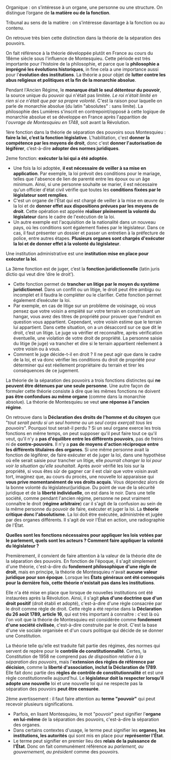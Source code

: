 Organique : on s’intéresse à un organe, une personne ou une structure. On distingue l’organe de **la matière ou de la fonction**. 

Tribunal au sens de la matière : on s’intéresse davantage à la fonction ou au contenu. 

On retrouve très bien cette distinction dans la théorie de la séparation des pouvoirs. 

On fait référence à la théorie développée plutôt en France au cours du 18ème siècle sous l'influence de Montesquieu. Cette période est très importante pour l'histoire de la philosophie, et parce que la **philosophie a imprégné les évolutions historiques**, in fine cela a une importance aussi pour l'**évolution des institutions**. La théorie a pour objet de **lutter contre les abus religieux et politiques et la fin de la monarchie absolue**. 

Pendant l'Ancien Régime, le **monarque était le seul détenteur du pouvoir**, la source unique du pouvoir qui n'était pas limitée. *Le roi n'était limité en rien si ce n'était que par sa propre volonté*. C'est la raison pour laquelle on parle de monarchie absolue (du latin "absolutes" : sans limite). La philosophie des Lumières s'inscrit en contrepoint/opposé à cette logique de monarchie absolue et se développe en France après l'apparition de l'*ouvrage de Montesquieu en 1748*, soit avant la Révolution. 

1ère fonction dans la théorie de séparation des pouvoirs sous Montesquieu : **faire la loi, c’est la fonction législative**. L'habilitation, c'est **donner la compétence par les moyens de droit**, donc c'est **donner l'autorisation de légiférer**, c’est-à-dire **adopter des normes juridiques**. 

2eme fonction: **exécuter la loi qui a été adoptée**. 
- Une fois la loi adoptée, **il est nécessaire de veiller à sa mise en application**. Par exemple, la loi prévoit des conditions pour le mariage, telles que l'absence de lien de parenté entre les époux ou un âge minimum. Ainsi, si une personne souhaite se marier, il est nécessaire qu'un officier d'état civil vérifie que toutes les **conditions fixées par le législateur sont remplies**. 
- C'est un organe de l'État qui est chargé de veiller à la mise en œuvre de la loi et de **donner effet aux dispositions prévues par les moyens de droit**. Cette opération est appelée **réaliser pleinement la volonté du législateur** dans le cadre de l'exécution de la loi. 
- Un autre exemple est l'acquisition de la nationalité dans un nouveau pays, où les conditions sont également fixées par le législateur. Dans ce cas, il faut présenter un dossier et passer un entretien à la préfecture de police, entre autres étapes. **Plusieurs organes sont chargés d'exécuter la loi et de donner effet à la volonté du législateur**. 

Une institution administrative est une **institution mise en place pour exécuter la loi**. 

La 3ème fonction est de juger, c’est la **fonction juridictionnelle** (latin juris dictio qui veut dire ‘dire le droit’). 
- Cette fonction permet de **trancher un litige par le moyen du système juridictionnel**. Dans un conflit ou un litige, le droit peut être ambigu ou incomplet et il faudra le compléter ou le clarifier. Cette fonction permet également d’exécuter la loi. 
- Par exemple, en cas de litige sur un problème de voisinage, où vous pensez que votre voisin a empiété sur votre terrain en construisant un hangar, vous avez des titres de propriété pour prouver que l'endroit en question vous appartient. Cependant, votre voisin estime que le terrain lui appartient. Dans cette situation, on a un désaccord sur ce que dit le droit, c’est un litige. Le juge va vérifier et reconnaître, après vérification éventuelle, une violation de votre droit de propriété. La personne saisie du litige (le juge) va trancher et dire si le terrain appartient réellement à votre voisin ou à vous. 
- Comment le juge décide-t-il en droit ? Il ne peut agir que dans le cadre de la loi, et va donc vérifier les conditions du droit de propriété pour déterminer qui est réellement propriétaire du terrain et tirer les conséquences de ce jugement. 

La théorie de la séparation des pouvoirs a trois fonctions distinctes qui **ne peuvent être détenues par une seule personne**. Une autre façon de formuler cette théorie consiste à dire que les mêmes fonctions ne doivent **pas être confondues au même organe** (comme dans la monarchie absolue). La théorie de Montesquieu se veut **une réponse à l'ancien régime**. 

On retrouve dans la **Déclaration des droits de l'homme et du citoyen** que "*tout serait perdu si un seul homme ou un seul corps exerçait tous les pouvoirs*". Pourquoi tout serait-il perdu ? Si un seul organe exerce les trois fonctions en même temps, on peut supposer qu'il peut faire tout ce qu'il veut, qu'il n'y a **pas d'équilibre entre les différents pouvoirs**, pas de freins ni de **contre-pouvoirs**. Il n'y a **pas de moyens d'action réciproque entre les différents titulaires des organes**. Si une même personne avait la fonction de légiférer, de faire exécuter et de juger la loi, dans une hypothèse où elle serait saisie pour trancher un litige, elle *pourrait changer la loi pour voir la situation qu'elle souhaitait*. 
Après avoir vérifié les lois sur la propriété, si vous êtes sûr de gagner car il est clair que votre voisin avait tort, imaginez que, au cours du procès, une nouvelle loi apparaisse qui **vous prive momentanément de vos droits acquis**. Vous dépendez alors de la bonne volonté du législateur/juridique. 
Du point de vue de la sécurité juridique et de la **liberté individuelle**, on est dans le noir. Dans une telle société, comme pendant l'ancien régime, personne ne peut vraiment connaître le droit (**régime arbitraire**) car il s'agit de la confusion au sein de la même personne du pouvoir de faire, exécuter et juger la loi. La **théorie critique donc l'absolutisme**. La loi doit être exécutée, administrée et jugée par des organes différents. Il s'agit de voir l'État en action, une radiographie de l'État.  

**Quelles sont les fonctions nécessaires pour appliquer les lois votées par le parlement, quels sont les acteurs ? Comment faire appliquer la volonté du législateur ?** 

Premièrement, il convient de faire attention à la valeur de la théorie dite de la séparation des pouvoirs. En fonction de l'époque, il s'agit simplement d'une théorie, c'est-à-dire du **fondement philosophique d'une règle de droit**, mais en principe, la théorie de Montesquieu n'avait **aucune valeur juridique pour son époque**. Lorsque les **États généraux ont été convoqués pour la dernière fois, cette théorie n'existait pas dans les institutions**. 

Elle n'a été mise en place que lorsque de nouvelles institutions ont été instaurées après la Révolution. Ainsi, il s'agit **plus d'une doctrine que d'un droit positif** (droit établi et adopté), c'est-à-dire d'une règle consacrée par le droit comme règle de droit. 
Cette règle a été reprise dans la **Déclaration du 26 août 1789, article 16**, qui est très important à connaître : c'est là où l'on voit que la théorie de Montesquieu est considérée comme **fondement d'une société civilisée**, c'est-à-dire construite par le droit. C'est la base d'une vie sociale organisée et d'un cours politique qui décide de se donner une Constitution. 

La théorie telle qu'elle est traduite fait partie des régimes, des normes qui servent de repère pour le **contrôle de constitutionnalité**. Certes, la Constitution de 1958 ne comprend pas *de disposition relative à la séparation des pouvoirs*, mais l'**extension des règles de référence par décision**, comme la **liberté d'association, inclut la Déclaration de 1789**. Elle fait donc partie des **règles de contrôle de constitutionnalité** et est une règle constitutionnelle aujourd'hui. Le **législateur doit la respecter lorsqu'il adopte une nouvelle** loi et une nouvelle loi qui ne respecte pas la séparation des pouvoirs **peut être censurée**. 

2ème avertissement : il faut faire attention au **terme "pouvoir"** qui peut recevoir plusieurs significations. 
- Parfois, en lisant Montesquieu, le mot "pouvoir" peut signifier l'**organe en lui-même** de la séparation des pouvoirs, c'est-à-dire la séparation des organes. 
- Dans certains contextes d'usage, le terme peut signifier les **organes, les institutions, les autorités** qui sont mis en place pour **représenter l'État**. 
- Le terme peut signifier en premier lieu des **relais de la puissance de l'État**. Donc on fait communément référence au *parlement, au gouvernement, au président* comme des pouvoirs. 
